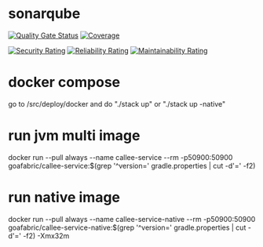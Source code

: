 # sonarqube
[![Quality Gate Status](https://sonarcloud.io/api/project_badges/measure?project=org.goafabric%3Acallee-service&metric=alert_status)](https://sonarcloud.io/summary/new_code?id=org.goafabric%3Acallee-service)
[![Coverage](https://sonarcloud.io/api/project_badges/measure?project=org.goafabric%3Acallee-service&metric=coverage)](https://sonarcloud.io/summary/new_code?id=org.goafabric%3Acallee-service)

[![Security Rating](https://sonarcloud.io/api/project_badges/measure?project=org.goafabric%3Acallee-service&metric=security_rating)](https://sonarcloud.io/summary/new_code?id=org.goafabric%3Acallee-service)
[![Reliability Rating](https://sonarcloud.io/api/project_badges/measure?project=org.goafabric%3Acallee-service&metric=reliability_rating)](https://sonarcloud.io/summary/new_code?id=org.goafabric%3Acallee-service)
[![Maintainability Rating](https://sonarcloud.io/api/project_badges/measure?project=org.goafabric%3Acallee-service&metric=sqale_rating)](https://sonarcloud.io/summary/new_code?id=org.goafabric%3Acallee-service)


# docker compose
go to /src/deploy/docker and do "./stack up" or "./stack up -native"

# run jvm multi image
docker run --pull always --name callee-service --rm -p50900:50900 goafabric/callee-service:$(grep '^version=' gradle.properties | cut -d'=' -f2)

# run native image
docker run --pull always --name callee-service-native --rm -p50900:50900 goafabric/callee-service-native:$(grep '^version=' gradle.properties | cut -d'=' -f2) -Xmx32m